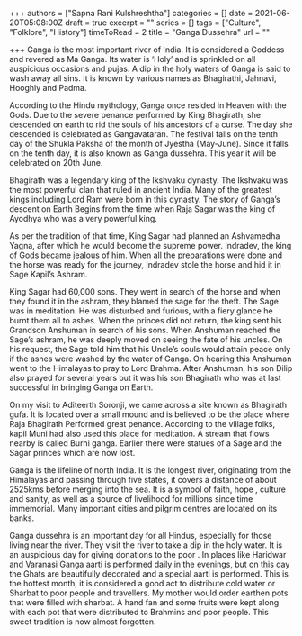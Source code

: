 +++
authors = ["Sapna Rani Kulshreshtha"]
categories = []
date = 2021-06-20T05:08:00Z
draft = true
excerpt = ""
series = []
tags = ["Culture", "Folklore", "History"]
timeToRead = 2
title = "Ganga Dussehra"
url = ""

+++
Ganga is the most important river of India. It is considered a Goddess and revered as Ma Ganga. Its water is ‘Holy’ and is sprinkled on all auspicious occasions and pujas. A dip in the holy waters of Ganga is said to wash away all sins. It is known by various names as Bhagirathi, Jahnavi, Hooghly and Padma.

According to the Hindu mythology, Ganga once resided in Heaven with the Gods. Due to the severe penance performed by King Bhagirath, she descended on earth to rid the souls of his ancestors of a curse. The day she descended is celebrated as Gangavataran. The festival falls on the tenth day of the Shukla Paksha of the month of Jyestha (May-June). Since it falls on the tenth day, it is also known as Ganga dussehra. This year it will be celebrated on 20th June.

Bhagirath was a legendary king of the Ikshvaku dynasty. The Ikshvaku was the most powerful clan that ruled in ancient India. Many of the greatest kings including Lord Ram were born in this dynasty. The story of Ganga’s descent on Earth Begins from the time when Raja Sagar was the king of Ayodhya who was a very powerful king.

As per the tradition of that time, King Sagar had planned an Ashvamedha Yagna, after which he would become the supreme power. Indradev, the king of Gods became jealous of him. When all the preparations were done and the horse was ready for the journey, Indradev stole the horse and hid it in Sage Kapil’s Ashram.

King Sagar had 60,000 sons. They went in search of the horse and when they found it in the ashram, they blamed the sage for the theft. The Sage was in meditation. He was disturbed  and furious, with a fiery glance he burnt them all to ashes. When the princes did not return, the king sent his Grandson Anshuman in search of his sons. When Anshuman reached the Sage’s ashram, he was deeply moved on seeing the fate of his uncles. On his request, the Sage told him that his Uncle’s souls would attain peace only if the ashes were washed by the water of Ganga. On hearing this Anshuman went to the Himalayas to pray to Lord Brahma. After Anshuman, his son Dilip also prayed for several years but it was his son Bhagirath who was at last successful in bringing Ganga on Earth.

On my visit to Aditeerth Soronji, we came across a site known as Bhagirath gufa. It is located over a small mound and is believed to be the place where Raja Bhagirath Performed great penance. According to the village folks, kapil Muni had also used this place for meditation. A stream that flows nearby is called Burhi ganga. Earlier there were statues of a Sage and the Sagar princes which are now lost.

Ganga is the lifeline of north India. It is the longest river, originating from the Himalayas and passing through five states, it covers a distance of about 2525kms before merging into the sea. It is a symbol of faith, hope , culture and sanity, as well as a source of livelihood for millions since time immemorial. Many important cities and pilgrim centres are located on its banks.

Ganga dussehra is an important day for all Hindus, especially for those living near the river. They visit the river to take a dip in the holy water. It is an auspicious day for giving donations to the poor . In places like Haridwar and Varanasi Ganga aarti is performed daily in the evenings, but on this day the Ghats are beautifully decorated and a special aarti is performed. This is the hottest month, it is considered a good act to distribute cold water or Sharbat to poor people and travellers. My mother would order earthen pots that were filled with sharbat. A hand fan and some fruits were kept along with each pot that were distributed to Brahmins and poor people. This sweet tradition is now almost forgotten.